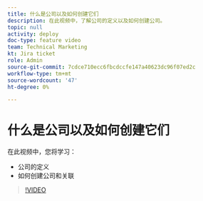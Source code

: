 ```yaml
---
title: 什么是公司以及如何创建它们
description: 在此视频中，了解公司的定义以及如何创建公司。
topic: null
activity: deploy
doc-type: feature video
team: Technical Marketing
kt: Jira ticket
role: Admin
source-git-commit: 7cdce710ecc6fbcdccfe147a40623dc96f07ed2c
workflow-type: tm+mt
source-wordcount: '47'
ht-degree: 0%

---
```


# 什么是公司以及如何创建它们

在此视频中，您将学习：

* 公司的定义
* 如何创建公司和关联

>[!VIDEO](https://video.tv.adobe.com/v/335069/?quality=12)
